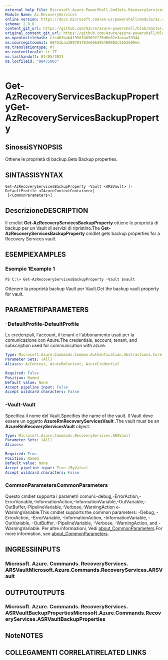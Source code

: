 ```yaml
---
external help file: Microsoft.Azure.PowerShell.Cmdlets.RecoveryServices.dll-Help.xml
Module Name: Az.RecoveryServices
online version: https://docs.microsoft.com/en-us/powershell/module/az.recoveryservices/get-azrecoveryservicesbackupproperty
schema: 2.0.0
content_git_url: https://github.com/Azure/azure-powershell/blob/master/src/RecoveryServices/RecoveryServices/help/Get-AzRecoveryServicesBackupProperty.md
original_content_git_url: https://github.com/Azure/azure-powershell/blob/master/src/RecoveryServices/RecoveryServices/help/Get-AzRecoveryServicesBackupProperty.md
ms.openlocfilehash: efe463bab4195dfb09692f76d0e02e3aeaa59344
ms.sourcegitcommit: 68451baa389791703e666d95469602c5652609ee
ms.translationtype: MT
ms.contentlocale: it-IT
ms.lasthandoff: 01/05/2021
ms.locfileid: "98475005"
---
```

# <span data-ttu-id="a5de6-101">Get-AzRecoveryServicesBackupProperty</span><span class="sxs-lookup"><span data-stu-id="a5de6-101">Get-AzRecoveryServicesBackupProperty</span></span>

## <span data-ttu-id="a5de6-102">Sinossi</span><span class="sxs-lookup"><span data-stu-id="a5de6-102">SYNOPSIS</span></span>
<span data-ttu-id="a5de6-103">Ottiene le proprietà di backup.</span><span class="sxs-lookup"><span data-stu-id="a5de6-103">Gets Backup properties.</span></span>

## <span data-ttu-id="a5de6-104">SINTASSI</span><span class="sxs-lookup"><span data-stu-id="a5de6-104">SYNTAX</span></span>

```
Get-AzRecoveryServicesBackupProperty -Vault <ARSVault> [-DefaultProfile <IAzureContextContainer>]
 [<CommonParameters>]
```

## <span data-ttu-id="a5de6-105">Descrizione</span><span class="sxs-lookup"><span data-stu-id="a5de6-105">DESCRIPTION</span></span>
<span data-ttu-id="a5de6-106">Il cmdlet **Get-AzRecoveryServicesBackupProperty** ottiene le proprietà di backup per un Vault di servizi di ripristino.</span><span class="sxs-lookup"><span data-stu-id="a5de6-106">The **Get-AzRecoveryServicesBackupProperty** cmdlet gets backup properties for a Recovery Services vault.</span></span>

## <span data-ttu-id="a5de6-107">ESEMPI</span><span class="sxs-lookup"><span data-stu-id="a5de6-107">EXAMPLES</span></span>

### <span data-ttu-id="a5de6-108">Esempio 1</span><span class="sxs-lookup"><span data-stu-id="a5de6-108">Example 1</span></span>
```
PS C:\> Get-AzRecoveryServicesBackupProperty -Vault $vault
```

<span data-ttu-id="a5de6-109">Ottenere la proprietà backup Vault per Vault.</span><span class="sxs-lookup"><span data-stu-id="a5de6-109">Get the backup vault property for vault.</span></span>

## <span data-ttu-id="a5de6-110">PARAMETRI</span><span class="sxs-lookup"><span data-stu-id="a5de6-110">PARAMETERS</span></span>

### <span data-ttu-id="a5de6-111">-DefaultProfile</span><span class="sxs-lookup"><span data-stu-id="a5de6-111">-DefaultProfile</span></span>
<span data-ttu-id="a5de6-112">Le credenziali, l'account, il tenant e l'abbonamento usati per la comunicazione con Azure.</span><span class="sxs-lookup"><span data-stu-id="a5de6-112">The credentials, account, tenant, and subscription used for communication with azure.</span></span>

```yaml
Type: Microsoft.Azure.Commands.Common.Authentication.Abstractions.Core.IAzureContextContainer
Parameter Sets: (All)
Aliases: AzContext, AzureRmContext, AzureCredential

Required: False
Position: Named
Default value: None
Accept pipeline input: False
Accept wildcard characters: False
```

### <span data-ttu-id="a5de6-113">-Vault</span><span class="sxs-lookup"><span data-stu-id="a5de6-113">-Vault</span></span>
<span data-ttu-id="a5de6-114">Specifica il nome del Vault.</span><span class="sxs-lookup"><span data-stu-id="a5de6-114">Specifies the name of the vault.</span></span>
<span data-ttu-id="a5de6-115">Il Vault deve essere un oggetto **AzureRmRecoveryServicesVault** .</span><span class="sxs-lookup"><span data-stu-id="a5de6-115">The vault must be an **AzureRmRecoveryServicesVault** object.</span></span>

```yaml
Type: Microsoft.Azure.Commands.RecoveryServices.ARSVault
Parameter Sets: (All)
Aliases:

Required: True
Position: Named
Default value: None
Accept pipeline input: True (ByValue)
Accept wildcard characters: False
```

### <span data-ttu-id="a5de6-116">CommonParameters</span><span class="sxs-lookup"><span data-stu-id="a5de6-116">CommonParameters</span></span>
<span data-ttu-id="a5de6-117">Questo cmdlet supporta i parametri comuni:-debug,-ErrorAction,-ErrorVariable,-InformationAction,-InformationVariable,-OutVariable,-OutBuffer,-PipelineVariable,-Verbose,-WarningAction e-WarningVariable.</span><span class="sxs-lookup"><span data-stu-id="a5de6-117">This cmdlet supports the common parameters: -Debug, -ErrorAction, -ErrorVariable, -InformationAction, -InformationVariable, -OutVariable, -OutBuffer, -PipelineVariable, -Verbose, -WarningAction, and -WarningVariable.</span></span> <span data-ttu-id="a5de6-118">Per altre informazioni, Vedi [about_CommonParameters](http://go.microsoft.com/fwlink/?LinkID=113216).</span><span class="sxs-lookup"><span data-stu-id="a5de6-118">For more information, see [about_CommonParameters](http://go.microsoft.com/fwlink/?LinkID=113216).</span></span>

## <span data-ttu-id="a5de6-119">INGRESSI</span><span class="sxs-lookup"><span data-stu-id="a5de6-119">INPUTS</span></span>

### <span data-ttu-id="a5de6-120">Microsoft. Azure. Commands. RecoveryServices. ARSVault</span><span class="sxs-lookup"><span data-stu-id="a5de6-120">Microsoft.Azure.Commands.RecoveryServices.ARSVault</span></span>

## <span data-ttu-id="a5de6-121">OUTPUT</span><span class="sxs-lookup"><span data-stu-id="a5de6-121">OUTPUTS</span></span>

### <span data-ttu-id="a5de6-122">Microsoft. Azure. Commands. RecoveryServices. ASRVaultBackupProperties</span><span class="sxs-lookup"><span data-stu-id="a5de6-122">Microsoft.Azure.Commands.RecoveryServices.ASRVaultBackupProperties</span></span>

## <span data-ttu-id="a5de6-123">Note</span><span class="sxs-lookup"><span data-stu-id="a5de6-123">NOTES</span></span>

## <span data-ttu-id="a5de6-124">COLLEGAMENTI CORRELATI</span><span class="sxs-lookup"><span data-stu-id="a5de6-124">RELATED LINKS</span></span>
